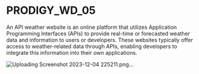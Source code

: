 # PRODIGY_WD_05
An API weather website is an online platform that utilizes Application Programming Interfaces (APIs) to provide real-time or forecasted weather data and information to users or developers. These websites typically offer access to weather-related data through APIs, enabling developers to integrate this information into their own applications.

![Uploading Screenshot 2023-12-04 225211.png…]()

